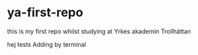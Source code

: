 # ya-first-repo

this is my first repo whilst studying at Yrkes akademin Trollhättan

hej
tests
Adding by terminal